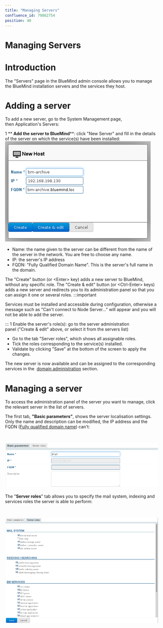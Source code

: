 ```yaml
---
title: "Managing Servers"
confluence_id: 79862754
position: 48
---
```

# Managing Servers


# Introduction

The "Servers" page in the BlueMind admin console allows you to manage the BlueMind installation servers and the services they host.


# Adding a server

To add a new server, go to the System Management page, then Application's Servers:

1 ** **Add the server to BlueMind****: click "New Server" and fill in the details of the server on which the service(s) have been installed:![](../../attachments/79862754/79862755.png) 
  - Name: the name given to the server can be different from the name of the server in the network. You are free to choose any name.
  - IP: the server's IP address
  - FQDN: "Fully Qualified Domain Name". This is the server's full name in the domain.

The "Create" button (or &lt;Enter> key) adds a new server to BlueMind, without any specific role. The "Create & edit" button (or &lt;Ctrl-Enter> keys) adds a new server and redirects you to its administration panel so that you can assign it one or several roles.
:::important

Services must be installed and accessible during configuration, otherwise a message such as "Can't connect to Node Server..." will appear and you will not be able to add the server.

:::
1 Enable the server's role(s): go to the server administration panel ("Create & edit" above, or select it from the servers list)
  - Go to the tab "Server roles", which shows all assignable roles.
  - Tick the roles corresponding to the service(s) installed.
  - Validate by clicking "Save" at the bottom of the screen to apply the changes. 


 The new server is now available and can be assigned to the corresponding services in the  [domain administration](/Guide_de_l_administrateur/Présentation_du_produit/Messagerie_multi_domaines/) section. 

# Managing a server

To access the administration panel of the server you want to manage, click the relevant server in the list of servers.

The first tab, **"Basic parameters"**, shows the server localisation settings. Only the name and description can be modified, the IP address and the FQDN ([Fully qualified domain name](http://fr.wikipedia.org/wiki/Fully_qualified_domain_name)) can't:

 

 ![](../../attachments/79862754/79862757.png) 

The "**Server roles**" tab allows you to specify the mail system, indexing and services roles the server is able to perform:

 

![](../../attachments/79862754/79862759.png)


